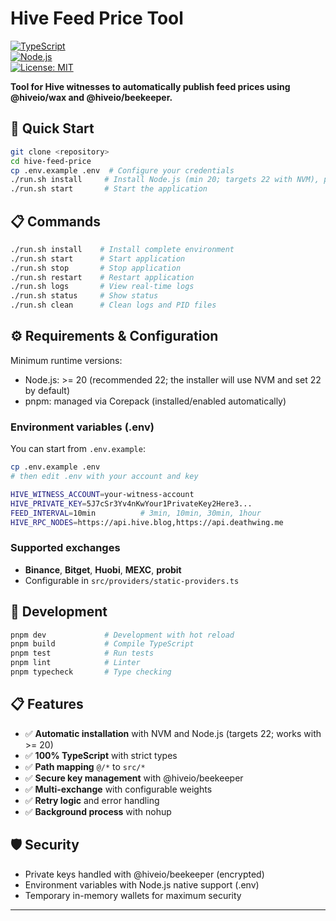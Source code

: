 # Hive Feed Price Tool

[![TypeScript](https://img.shields.io/badge/TypeScript-5.0+-blue.svg)](https://www.typescriptlang.org/)  
[![Node.js](<https://img.shields.io/badge/Node.js-%E2%89%A520%20(recommended%2022)-green.svg>)](https://nodejs.org/)  
[![License: MIT](https://img.shields.io/badge/License-MIT-yellow.svg)](https://opensource.org/licenses/MIT)

**Tool for Hive witnesses to automatically publish feed prices using @hiveio/wax and @hiveio/beekeeper.**

## 🚀 Quick Start

```bash
git clone <repository>
cd hive-feed-price
cp .env.example .env  # Configure your credentials
./run.sh install     # Install Node.js (min 20; targets 22 with NVM), pnpm and dependencies
./run.sh start       # Start the application
```

## 📋 Commands

```bash
./run.sh install    # Install complete environment
./run.sh start      # Start application
./run.sh stop       # Stop application
./run.sh restart    # Restart application
./run.sh logs       # View real-time logs
./run.sh status     # Show status
./run.sh clean      # Clean logs and PID files
```

## ⚙️ Requirements & Configuration

Minimum runtime versions:

- Node.js: >= 20 (recommended 22; the installer will use NVM and set 22 by default)
- pnpm: managed via Corepack (installed/enabled automatically)

### Environment variables (.env)

You can start from `.env.example`:

```bash
cp .env.example .env
# then edit .env with your account and key
```

```bash
HIVE_WITNESS_ACCOUNT=your-witness-account
HIVE_PRIVATE_KEY=5J7cSr3Yv4nKwYour1PrivateKey2Here3...
FEED_INTERVAL=10min          # 3min, 10min, 30min, 1hour
HIVE_RPC_NODES=https://api.hive.blog,https://api.deathwing.me
```

### Supported exchanges

- **Binance**, **Bitget**, **Huobi**, **MEXC**, **probit**
- Configurable in `src/providers/static-providers.ts`

## 🔧 Development

```bash
pnpm dev             # Development with hot reload
pnpm build           # Compile TypeScript
pnpm test            # Run tests
pnpm lint            # Linter
pnpm typecheck       # Type checking
```

## 📋 Features

- ✅ **Automatic installation** with NVM and Node.js (targets 22; works with >= 20)
- ✅ **100% TypeScript** with strict types
- ✅ **Path mapping** `@/*` to `src/*`
- ✅ **Secure key management** with @hiveio/beekeeper
- ✅ **Multi-exchange** with configurable weights
- ✅ **Retry logic** and error handling
- ✅ **Background process** with nohup

## 🛡️ Security

- Private keys handled with @hiveio/beekeeper (encrypted)
- Environment variables with Node.js native support (.env)
- Temporary in-memory wallets for maximum security

---
